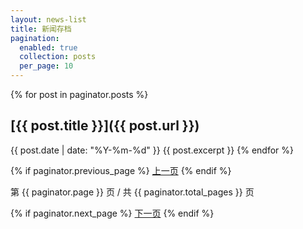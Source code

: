 ```yaml
---
layout: news-list
title: 新闻存档
pagination:
  enabled: true
  collection: posts
  per_page: 10
---
```


{% for post in paginator.posts %}
## [{{ post.title }}]({{ post.url }})
{{ post.date | date: "%Y-%m-%d" }}
{{ post.excerpt }}
{% endfor %}

<!-- 分页导航 -->
<div class="pagination">
  {% if paginator.previous_page %}
    <a href="{{ paginator.previous_page_path }}">上一页</a>
  {% endif %}

<span>第 {{ paginator.page }} 页 / 共 {{ paginator.total_pages }} 页</span>

{% if paginator.next_page %}
<a href="{{ paginator.next_page_path }}">下一页</a>
{% endif %}
</div>

